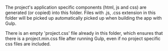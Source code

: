 The project's application specific components (html, js and css) are generated (or copied) into this folder.
Files with .js, .css extension in this folder will be picked up automatically picked up when building the app with Gulp.

There is an empty 'project.css' file already in this folder, which ensures that there is a project.min.css file after running Gulp, even if no project specific css files are included.